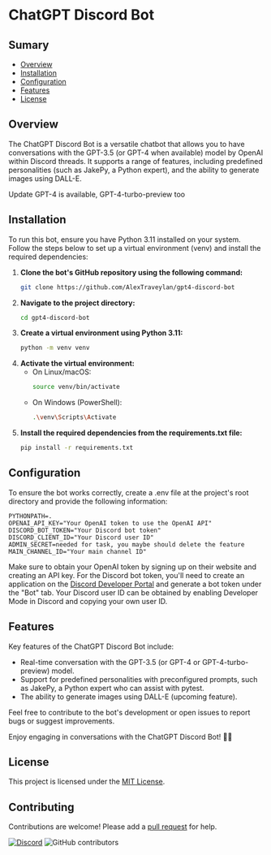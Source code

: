 
# ChatGPT Discord Bot

## Sumary

- [Overview](#overview)
- [Installation](#installation)
- [Configuration](#configuration)
- [Features](#features)
- [License](#license)

## Overview

The ChatGPT Discord Bot is a versatile chatbot that allows you to have conversations with the GPT-3.5 (or GPT-4 when available) model by OpenAI within Discord threads. It supports a range of features, including predefined personalities (such as JakePy, a Python expert), and the ability to generate images using DALL-E.

Update GPT-4 is available, GPT-4-turbo-preview too

## Installation

To run this bot, ensure you have Python 3.11 installed on your system. Follow the steps below to set up a virtual environment (venv) and install the required dependencies:

1. **Clone the bot's GitHub repository using the following command:**
    ```bash
    git clone https://github.com/AlexTraveylan/gpt4-discord-bot
    ```
2. **Navigate to the project directory:**
    ```bash
    cd gpt4-discord-bot
    ```
3. **Create a virtual environment using Python 3.11:**
    ```bash
    python -m venv venv
    ```
4. **Activate the virtual environment:**
    - On Linux/macOS:
        ```bash
        source venv/bin/activate
        ```
    - On Windows (PowerShell): 
        ```bash
        .\venv\Scripts\Activate
        ```
5. **Install the required dependencies from the requirements.txt file:**
    ```bash
    pip install -r requirements.txt
    ```

## Configuration

To ensure the bot works correctly, create a .env file at the project's root directory and provide the following information:

```env
PYTHONPATH=.
OPENAI_API_KEY="Your OpenAI token to use the OpenAI API"
DISCORD_BOT_TOKEN="Your Discord bot token"
DISCORD_CLIENT_ID="Your Discord user ID"
ADMIN_SECRET=needed for task, you maybe should delete the feature
MAIN_CHANNEL_ID="Your main channel ID"
```

Make sure to obtain your OpenAI token by signing up on their website and creating an API key. For the Discord bot token, you'll need to create an application on the [Discord Developer Portal](https://discord.com/developers/applications) and generate a bot token under the "Bot" tab. Your Discord user ID can be obtained by enabling Developer Mode in Discord and copying your own user ID.

## Features

Key features of the ChatGPT Discord Bot include:

- Real-time conversation with the GPT-3.5 (or GPT-4 or GPT-4-turbo-preview) model.
- Support for predefined personalities with preconfigured prompts, such as JakePy, a Python expert who can assist with pytest.
- The ability to generate images using DALL-E (upcoming feature).

Feel free to contribute to the bot's development or open issues to report bugs or suggest improvements.

Enjoy engaging in conversations with the ChatGPT Discord Bot! 🤖✨

## License

This project is licensed under the [MIT License](LICENSE).

## Contributing

Contributions are welcome! Please add a [pull request](https://github.com/AlexTraveylan/gpt4-discord-bot/pulls) for help.

[![Discord](https://img.shields.io/discord/896479981809049630?color=7289DA&logo=discord&logoColor=ffffff)](https://discord.gg/vqv2ATz) ![GitHub contributors](https://img.shields.io/github/contributors/AlexTraveylan/gpt4-discord-bot.svg)